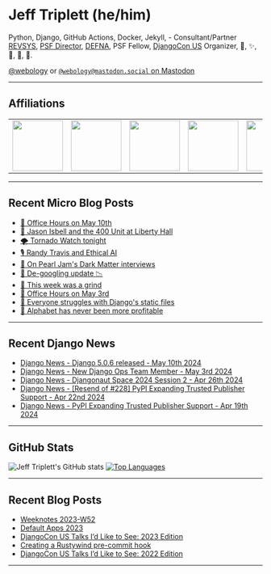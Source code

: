 # Jeff Triplett (he/him)

Python, Django, GitHub Actions, Docker, Jekyll,  - Consultant/Partner [REVSYS][], [PSF Director][], [DEFNA][], PSF Fellow, [DjangoCon US][] Organizer, 🏀, ✨, 💪, 🏃, 🤖.

<a href="https://twitter.com/webology">@webology</a> or <a href="https://mastodon.social/@webology" rel="me">`@webology@mastodon.social` on Mastodon</a>

<hr>

## Affiliations

<table border="0">
<tr>
<td><a href="https://github.com/revsys/"><img src="https://avatars.githubusercontent.com/u/308096?s=200&v=4" width="100px"></a></td>
<td><a href="https://github.com/psf/"><img src="https://avatars.githubusercontent.com/u/50630501?s=200&v=4" width="100px"></a></td>
<td><a href="https://github.com/djangocon/"><img src="https://avatars.githubusercontent.com/u/2891658?s=400&&v=4" width="100px"></a></td>
<td><a href="https://github.com/defna/"><img src="https://avatars.githubusercontent.com/u/13454395?s=200&v=4" width="100px"></a></td>
<td><a href="https://github.com/djangopackages/"><img src="https://avatars.githubusercontent.com/u/27385825?s=200&v=4" width="100px"></a></td>
</tr>
</table>

<hr>

## Recent Micro Blog Posts

<!--START_SECTION:micro-posts-->
* [👥 Office Hours on May 10th](https:&#x2F;&#x2F;micro.webology.dev&#x2F;2024&#x2F;05&#x2F;08&#x2F;office-hours-on.html)
* [🎸 Jason Isbell and the 400 Unit at Liberty Hall](https:&#x2F;&#x2F;micro.webology.dev&#x2F;2024&#x2F;05&#x2F;07&#x2F;223140.html)
* [🌪️ Tornado Watch tonight](https:&#x2F;&#x2F;micro.webology.dev&#x2F;2024&#x2F;05&#x2F;06&#x2F;205515.html)
* [🎙️ Randy Travis and Ethical AI](https:&#x2F;&#x2F;micro.webology.dev&#x2F;2024&#x2F;05&#x2F;05&#x2F;randy-travis-and.html)
* [🎸 On Pearl Jam&#39;s Dark Matter interviews](https:&#x2F;&#x2F;micro.webology.dev&#x2F;2024&#x2F;05&#x2F;04&#x2F;on-pearl-jams.html)
* [🚜 De-googling update 📉](https:&#x2F;&#x2F;micro.webology.dev&#x2F;2024&#x2F;05&#x2F;03&#x2F;degoogling-update.html)
* [😬 This week was a grind](https:&#x2F;&#x2F;micro.webology.dev&#x2F;2024&#x2F;05&#x2F;02&#x2F;this-week-was.html)
* [📅 Office Hours on May 3rd](https:&#x2F;&#x2F;micro.webology.dev&#x2F;2024&#x2F;05&#x2F;01&#x2F;office-hours-on.html)
* [🎒 Everyone struggles with Django&#39;s static files](https:&#x2F;&#x2F;micro.webology.dev&#x2F;2024&#x2F;04&#x2F;30&#x2F;everyone-struggles-with.html)
* [💸 Alphabet has never been more profitable](https:&#x2F;&#x2F;micro.webology.dev&#x2F;2024&#x2F;04&#x2F;29&#x2F;alphabet-has-never.html)
<!--END_SECTION:micro-posts-->

<hr>

## Recent Django News

<!--START_SECTION:news-->
* [Django News - Django 5.0.6 released - May 10th 2024](https:&#x2F;&#x2F;django-news.com&#x2F;issues&#x2F;232)
* [Django News - New Django Ops Team Member - May 3rd 2024](https:&#x2F;&#x2F;django-news.com&#x2F;issues&#x2F;231)
* [Django News - Djangonaut Space 2024 Session 2 - Apr 26th 2024](https:&#x2F;&#x2F;django-news.com&#x2F;issues&#x2F;230)
* [Django News - [Resend of #228] PyPI Expanding Trusted Publisher Support - Apr 22nd 2024](https:&#x2F;&#x2F;django-news.com&#x2F;issues&#x2F;229)
* [Django News - PyPI Expanding Trusted Publisher Support - Apr 19th 2024](https:&#x2F;&#x2F;django-news.com&#x2F;issues&#x2F;228)
<!--END_SECTION:news-->

<hr>

## GitHub Stats

![Jeff Triplett's GitHub stats](https://github-readme-stats.vercel.app/api?username=jefftriplett&show_icons=&private_count=true&theme=dracula)  [![Top Languages](https://github-readme-stats.vercel.app/api/top-langs/?username=jefftriplett&layout=compact&theme=dracula)]()

<hr>

## Recent Blog Posts

<!--START_SECTION:posts-->
* [Weeknotes 2023-W52](https:&#x2F;&#x2F;jefftriplett.com&#x2F;2023&#x2F;weeknotes-2023-w52&#x2F;)
* [Default Apps 2023](https:&#x2F;&#x2F;jefftriplett.com&#x2F;2023&#x2F;default-apps-2023&#x2F;)
* [DjangoCon US Talks I’d Like to See: 2023 Edition](https:&#x2F;&#x2F;jefftriplett.com&#x2F;2023&#x2F;djangocon-us-talks-i-d-like-to-see-2023-edition&#x2F;)
* [Creating a Rustywind pre-commit hook](https:&#x2F;&#x2F;jefftriplett.com&#x2F;2023&#x2F;rustywind-pre-commit-hook&#x2F;)
* [DjangoCon US Talks I’d Like to See: 2022 Edition](https:&#x2F;&#x2F;jefftriplett.com&#x2F;2022&#x2F;djangocon-us-talks-i-d-like-to-see-2022-edition&#x2F;)
<!--END_SECTION:posts-->

<hr>

[DEFNA]: https://www.defna.org/
[DjangoCon US]: http://djangocon.us/
[PSF Director]: https://www.python.org/psf/members/#board-of-directors
[REVSYS]: https://www.revsys.com/

